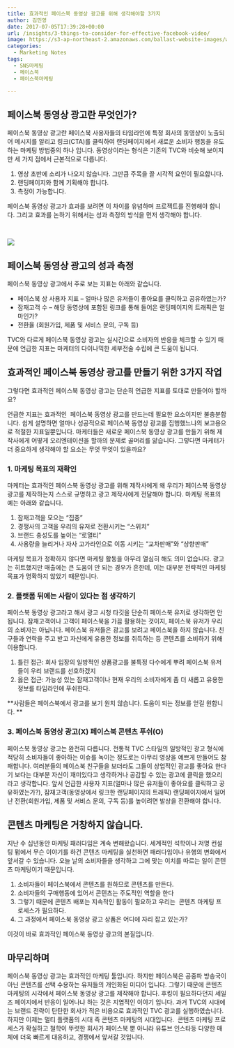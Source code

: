 ```yaml
---
title: 효과적인 페이스북 동영상 광고를 위해 생각해야할 3가지
author: 김민영
date: 2017-07-05T17:39:28+00:00
url: /insights/3-things-to-consider-for-effective-facebook-video/
image: https://s3-ap-northeast-2.amazonaws.com/ballast-website-images/wp-content/uploads/2017/07/15110059/pexels-photo-267399.jpeg
categories:
  - Marketing Notes
tags:
  - SNS마케팅
  - 페이스북
  - 페이스북마케팅

---
```


## 페이스북 동영상 광고란 무엇인가?

페이스북 동영상 광고란 페이스북 사용자들의 타임라인에 특정 회사의 동영상이 노출되어 메시지를 알리고 링크(CTA)를 클릭하여 랜딩페이지에서 새로운 소비자 행동을 유도하는 마케팅 방법중의 하나 입니다. 동영상이라는 형식은 기존의 TVC와 비슷해 보이지만 세 가지 점에서 근본적으로 다릅니다.

  1. 영상 초반에 소리가 나오지 않습니다. 그만큼 주목을 끌 시각적 요인이 필요합니다.
  2. 랜딩페이지와 함께 기획해야 합니다.
  3. 측정이 가능합니다.

페이스북 동영상 광고가 효과를 보려면 이 차이를 유념하며 프로젝트를 진행해야 합니다. 그리고 효과를 논하기 위해서는 성과 측정의 방식을 먼저 생각해야 합니다.

&nbsp;

![](https://s3-ap-northeast-2.amazonaws.com/ballast-website-images/wp-content/uploads/2017/07/pexels-photo-267399-300x188.jpeg)


## 페이스북 동영상 광고의 성과 측정

페이스북 동영상 광고에서 주로 보는 지표는 아래와 같습니다.

  * 페이스북 상 사용자 지표 &#8211; 얼마나 많은 유저들이 좋아요를 클릭하고 공유하였는가?
  * 잠재고객 수 &#8211; 해당 동영상에 포함된 링크를 통해 들어온 랜딩페이지의 트래픽은 얼마인가?
  * 전환율 (회원가입, 제품 및 서비스 문의, 구독 등)

TVC와 다르게 페이스북 동영상 광고는 실시간으로 소비자의 반응을 체크할 수 있기 때문에 언급한 지표는 마케터의 다이나믹한 세부전술 수립에 큰 도움이 됩니다.

## 효과적인 페이스북 동영상 광고를 만들기 위한 3가지 작업
그렇다면 효과적인 페이스북 동영상 광고는 단순히 언급한 지표를 토대로 만들어야 할까요?
  
언급한 지표는 효과적인  페이스북 동영상 광고를 만드는데 필요한 요소이지만 불충분합니다. 쉽게 설명하면 얼마나 성공적으로 페이스북 동영상 광고를 집행했느냐의 보고용으로 적절한 지표일뿐입니다. 마케터들은 새로운 페이스북 동영상 광고를 만들기 위해 제작사에게 어떻게 오리엔테이션을 할까의 문제로 골머리를 앓습니다. 그렇다면 마케터가 더 중요하게 생각해야 할 요소는 무엇 무엇이 있을까요?

### 1. 마케팅 목표의 재확인

마케터는 효과적인 페이스북 동영상 광고를 위해 제작사에게 왜 우리가 페이스북 동영상 광고를 제작하는지 스스로 규명하고 광고 제작사에게 전달해야 합니다. 마케팅 목표의 예는 아래와 같습니다.

  1. 잠재고객을 모으는 &#8220;집중&#8221;
  2. 경쟁사의 고객을 우리의 유저로 전환시키는 &#8220;스위치&#8221;
  3. 브랜드 충성도를 높이는 &#8220;로열티&#8221;
  4. 사용량을 늘리거나 자사 고가라인으로 이동 시키는 &#8220;교차판매&#8221;와 &#8220;상향판매&#8221;

마케팅 목표가 정확하지 않다면 마케팅 활동을 아무리 열심히 해도 의미 없습니다. 광고는 히트했지만 매출에는 큰 도움이 안 되는 경우가 흔한데, 이는 대부분 전략적인 마케팅 목표가 명확하지 않았기 때문입니다.

### 2. 플랫폼 뒤에는 사람이 있다는 점 생각하기
페이스북 동영상 광고라고 해서 광고 시청 타깃을 단순히 페이스북 유저로 생각하면 안 됩니다. 잠재고객이나 고객이 페이스북을 가끔 활용하는 것이지, 페이스북 유저가 우리의 소비자는 아닙니다. 페이스북 유저들은 광고를 보려고 페이스북을 하지 않습니다. 친구들과 연락을 주고 받고 자신에게 유용한 정보를 취득하는 등 콘텐츠를 소비하기 위해 이용합니다.

  1. 틀린 접근: 회사 입장의 일방적인 상품광고를 불특정 다수에게 뿌려 페이스북 유저들이 우리 브랜드를 선호하겠지
  2. 옳은 접근: 가능성 있는 잠재고객이나 현재 우리의 소비자에게 좀 더 새롭고 유용한 정보를 타임라인에 푸쉬한다.

**사람들은 페이스북에서 광고를 보기 원치 않습니다. 도움이 되는 정보를 얻길 원합니다. **

### 3. 페이스북 동영상 광고(X) 페이스북 콘텐츠 푸쉬(O)

페이스북 동영상 광고는 완전히 다릅니다. 전통적 TVC 스타일의 일방적인 광고 형식에 적당히 소비자들이 좋아하는 이슈를 녹이는 정도로는 아무리 영상을 예쁘게 만들어도 참패합니다.
여러분들의 페이스북 친구들을 보더라도 그들이 상업적인 광고를 좋아요 한다기 보다는 대부분 자신이 재미있다고 생각하거나 공감할 수 있는 광고에 클릭을 했으리라고 생각합니다.
앞서 언급한 사용자 지표(얼마나 많은 유저들이 좋아요를 클릭하고 공유하였는가?), 잠재고객(동영상에서 링크한 랜딩페이지의 트래픽) 랜딩페이지에서 일어난 전환(회원가입, 제품 및 서비스 문의, 구독 등)를 높이려면 발상을 전환해야 합니다.

## 콘텐츠 마케팅은 거창하지 않습니다.

지난 수 십년동안 마케팅 패러다임은 계속 변해왔습니다. 세계적인 석학이나 저명 컨설팅 펌에서 무슨 이야기를 하건 콘텐츠 마케팅을 실천하면 패러다임이나 유행의 변화에서 앞서갈 수 있습니다. 오늘 날의 소비자들을 생각하고 그에 맞는 이치를 따르는 일이 콘텐츠 마케팅이기 때문입니다.

  1. 소비자들이 페이스북에서 콘텐츠를 원하므로 콘텐츠를 만든다.
  2. 소비자들의 구매행동에 있어서 콘텐츠는 주도적인 역할을 한다
  3. 그렇기 때문에 콘텐츠 배포는 지속적인 활동이 필요하고 우리는  콘텐츠 마케팅 프로세스가 필요하다.
  4. 그 과정에서 페이스북 동영상 광고 상품은 어디에 자리 잡고 있는가?

이것이 바로 효과적인 페이스북 동영상 광고의 본질입니다.

## 마무리하며

페이스북 동영상 광고는 효과적인 마케팅 툴입니다. 하지만 페이스북은 공중파 방송국이 아닌 콘텐츠를 선택 수용하는 유저들의 개인화된 미디어 입니다. 그렇기 때문에 콘텐츠 마케팅의 시각에서 페이스북 동영상 광고를 제작해야 합니다.
후킹이 필요하다던지 세일즈 페이지에서 반응이 일어나냐 하는 것은 지엽적인 이야기 입니다. 과거 TVC의 시대에는 브랜드 전략이 탄탄한 회사가 적은 비용으로 효과적인 TVC 광고를 실행하였습니다.
하지만 이제는 멀티 플랫폼의 시대 즉 콘텐츠 마케팅의 시대입니다.  콘텐츠 마케팅 프로세스가 확실하고 철학이 뚜렷한 회사가 페이스북 뿐 아니라 유튜브 인스타등 다양한 매체에 더욱 빠르게 대응하고, 경쟁에서 앞서갈 것입니다.